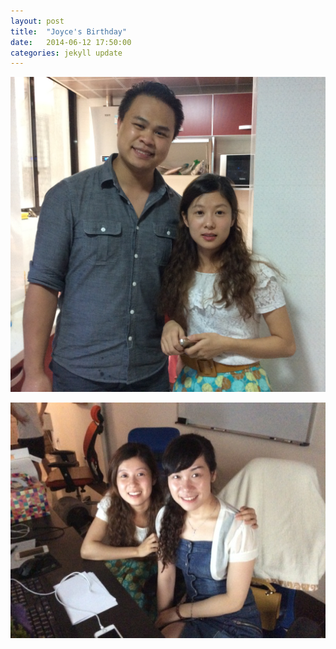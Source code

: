 ```yaml
---
layout: post
title:  "Joyce's Birthday"
date:   2014-06-12 17:50:00
categories: jekyll update
---
```


![](/images/1.jpg)

![](/images/3.jpg)
